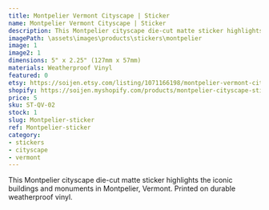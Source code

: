 ```yaml
---
title: Montpelier Vermont Cityscape | Sticker
name: Montpelier Vermont Cityscape | Sticker
description: This Montpelier cityscape die-cut matte sticker highlights the iconic buildings and monuments in Montpelier, Vermont. Printed on durable weatherproof vinyl.
imagePath: \assets\images\products\stickers\montpelier
image: 1
image2: 1
dimensions: 5" x 2.25" (127mm x 57mm)
materials: Weatherproof Vinyl
featured: 0
etsy: https://soijen.etsy.com/listing/1071166198/montpelier-vermont-cityscape-sticker?utm_source=Copy&utm_medium=ListingManager&utm_campaign=Share&utm_term=so.lmsm&share_time=1695261017442
shopify: https://soijen.myshopify.com/products/montpelier-cityscape-sticker
price: 5
sku: ST-QV-02
stock: 1
slug: Montpelier-sticker
ref: Montpelier-sticker
category:
- stickers
- cityscape
- vermont
---
```

This Montpelier cityscape die-cut matte sticker highlights the iconic buildings and monuments in Montpelier, Vermont. Printed on durable weatherproof vinyl.
